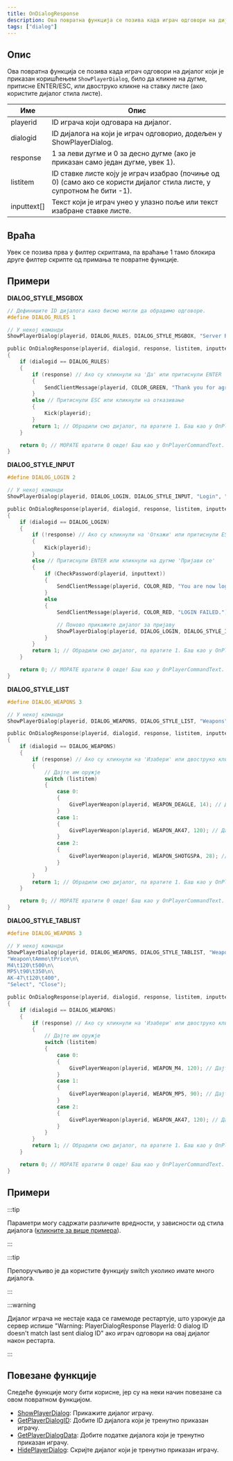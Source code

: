 ```yaml
---
title: OnDialogResponse
description: Ова повратна функција се позива када играч одговори на дијалог који је приказан коришћењем ShowPlayerDialog, било да кликне на дугме, притисне ENTER/ESC, или двоструко кликне на ставку листе (ако користите дијалог стилa листе).
tags: ["dialog"]
---
```


## Опис

Ова повратна функција се позива када играч одговори на дијалог који је приказан коришћењем `ShowPlayerDialog`, било да кликне на дугме, притисне ENTER/ESC, или двоструко кликне на ставку листе (ако користите дијалог стилa листе).

| Име         | Опис                                                                                                                    |
| ----------- | ----------------------------------------------------------------------------------------------------------------------- |
| playerid    | ID играча који одговара на дијалог.                                                                                     |
| dialogid    | ID дијалога на који је играч одговорио, додељен у ShowPlayerDialog.                                                     |
| response    | 1 за леви дугме и 0 за десно дугме (ако је приказан само један дугме, увек 1).                                          |
| listitem    | ID ставке листе коју је играч изабрао (почиње од 0) (само ако се користи дијалог стилa листе, у супротном ће бити -1).  |
| inputtext[] | Текст који је играч унео у улазно поље или текст изабране ставке листе.                                                 |

## Враћа

Увек се позива прва у филтер скриптама, па враћање 1 тамо блокира друге филтер скрипте од примања те повратне функције.

## Примери

**DIALOG_STYLE_MSGBOX**

```c
// Дефинишите ID дијалога како бисмо могли да обрадимо одговоре.
#define DIALOG_RULES 1

// У некој команди
ShowPlayerDialog(playerid, DIALOG_RULES, DIALOG_STYLE_MSGBOX, "Server Rules", "- No Cheating\n- No Spamming\n- Respect Admins\n\nDo you agree to these rules?", "Yes", "No");

public OnDialogResponse(playerid, dialogid, response, listitem, inputtext[])
{
    if (dialogid == DIALOG_RULES)
    {
        if (response) // Ако су кликнули на 'Да' или притиснули ENTER
        {
            SendClientMessage(playerid, COLOR_GREEN, "Thank you for agreeing to the server rules!");
        }
        else // Притиснули ESC или кликнули на отказивање
        {
            Kick(playerid);
        }
        return 1; // Обрадили смо дијалог, па вратите 1. Баш као у OnPlayerCommandText.
    }

    return 0; // МОРАТЕ вратити 0 овде! Баш као у OnPlayerCommandText.
}
```

**DIALOG_STYLE_INPUT**

```c
#define DIALOG_LOGIN 2

// У некој команди
ShowPlayerDialog(playerid, DIALOG_LOGIN, DIALOG_STYLE_INPUT, "Login", "Please enter your password:", "Login", "Cancel");

public OnDialogResponse(playerid, dialogid, response, listitem, inputtext[])
{
    if (dialogid == DIALOG_LOGIN)
    {
        if (!response) // Ако су кликнули на 'Откажи' или притиснули ESC
        {
            Kick(playerid);
        }
        else // Притиснули ENTER или кликнули на дугме 'Пријави се'
        {
            if (CheckPassword(playerid, inputtext))
            {
                SendClientMessage(playerid, COLOR_RED, "You are now logged in!");
            }
            else
            {
                SendClientMessage(playerid, COLOR_RED, "LOGIN FAILED.");

                // Поново прикажите дијалог за пријаву
                ShowPlayerDialog(playerid, DIALOG_LOGIN, DIALOG_STYLE_INPUT, "Login", "Please enter your password:", "Login", "Cancel");
            }
        }
        return 1; // Обрадили смо дијалог, па вратите 1. Баш као у OnPlayerCommandText.
    }

    return 0; // МОРАТЕ вратити 0 овде! Баш као у OnPlayerCommandText.
}
```

**DIALOG_STYLE_LIST**

```c
#define DIALOG_WEAPONS 3

// У некој команди
ShowPlayerDialog(playerid, DIALOG_WEAPONS, DIALOG_STYLE_LIST, "Weapons", "Desert Eagle\nAK-47\nCombat Shotgun", "Select", "Close");

public OnDialogResponse(playerid, dialogid, response, listitem, inputtext[])
{
    if (dialogid == DIALOG_WEAPONS)
    {
        if (response) // Ако су кликнули на 'Изабери' или двоструко кликнули на оружје
        {
            // Дајте им оружје
            switch (listitem)
            {
                case 0:
                {
                    GivePlayerWeapon(playerid, WEAPON_DEAGLE, 14); // Дајте им Desert Eagle
                }
                case 1:
                {
                    GivePlayerWeapon(playerid, WEAPON_AK47, 120); // Дајте им AK-47
                }
                case 2:
                {
                    GivePlayerWeapon(playerid, WEAPON_SHOTGSPA, 28); // Дајте им Combat Shotgun
                }
            }
        }
        return 1; // Обрадили смо дијалог, па вратите 1. Баш као у OnPlayerCommandText.
    }

    return 0; // МОРАТЕ вратити 0 овде! Баш као у OnPlayerCommandText.
}
```

**DIALOG_STYLE_TABLIST**

```c
#define DIALOG_WEAPONS 3

// У некој команди
ShowPlayerDialog(playerid, DIALOG_WEAPONS, DIALOG_STYLE_TABLIST, "Weapons",
"Weapon\tAmmo\tPrice\n\
M4\t120\t500\n\
MP5\t90\t350\n\
AK-47\t120\t400",
"Select", "Close");

public OnDialogResponse(playerid, dialogid, response, listitem, inputtext[])
{
    if (dialogid == DIALOG_WEAPONS)
    {
        if (response) // Ако су кликнули на 'Изабери' или двоструко кликнули на оружје
        {
            // Дајте им оружје
            switch (listitem)
            {
                case 0:
                {
                    GivePlayerWeapon(playerid, WEAPON_M4, 120); // Дајте им М4
                }
                case 1:
                {
                    GivePlayerWeapon(playerid, WEAPON_MP5, 90); // Дајте им МП5
                }
                case 2:
                {
                    GivePlayerWeapon(playerid, WEAPON_AK47, 120); // Дајте им АК-47
                }
            }
        }
        return 1; // Обрадили смо дијалог, па вратите 1. Баш као у OnPlayerCommandText.
    }

    return 0; // МОРАТЕ вратити 0 овде! Баш као у OnPlayerCommandText.
}
```

## Примери

:::tip

Параметри могу садржати различите вредности, у зависности од стила дијалога ([кликните за више примера](../resources/dialogstyles)).

:::

:::tip

Препоручљиво је да користите функцију switch уколико имате много дијалога.

:::

:::warning

Дијалог играча не нестаје када се гамемоде рестартује, што узрокује да сервер испише "Warning: PlayerDialogResponse PlayerId: 0 dialog ID doesn't match last sent dialog ID" ако играч одговори на овај дијалог након рестарта.

:::

## Повезане функције

Следеће функције могу бити корисне, јер су на неки начин повезане са овом повратном функцијом.

- [ShowPlayerDialog](../functions/ShowPlayerDialog): Прикажите дијалог играчу.
- [GetPlayerDialogID](../functions/GetPlayerDialogID): Добите ID дијалога који је тренутно приказан играчу.
- [GetPlayerDialogData](../functions/GetPlayerDialogData): Добите податке дијалога који је тренутно приказан играчу.
- [HidePlayerDialog](../functions/HidePlayerDialog): Скријте дијалог који је тренутно приказан играчу.
